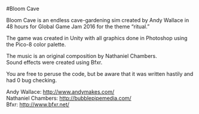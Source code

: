 #Bloom Cave

Bloom Cave is an endless cave-gardening sim created by Andy Wallace in 48 hours for Global Game Jam 2016 for the theme “ritual.”

The game was created in Unity with all graphics done in Photoshop using the Pico-8 color palette.

The music is an original composition by Nathaniel Chambers.<br>
Sound effects were created using Bfxr.

You are free to peruse the code, but be aware that it was written hastily and had 0 bug checking.


Andy Wallace: http://www.andymakes.com/<br>
Nathaniel Chambers: http://bubblepipemedia.com/<br>
Bfxr: http://www.bfxr.net/